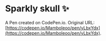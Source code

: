 # Sparkly skull ✨

A Pen created on CodePen.io. Original URL: [https://codepen.io/Mamboleoo/pen/yLbxYdx](https://codepen.io/Mamboleoo/pen/yLbxYdx).


